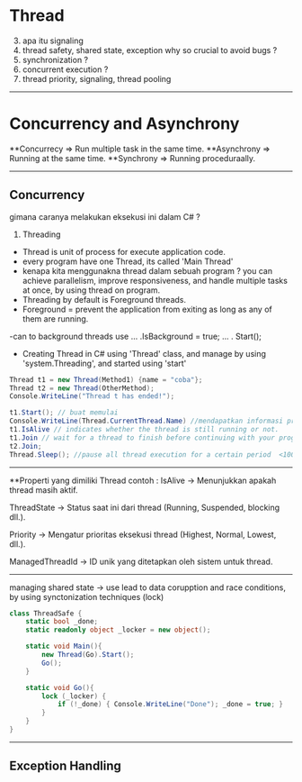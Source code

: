 # Thread
3. apa itu signaling 
7. thread safety, shared state, exception why so crucial to avoid bugs ?
8. synchronization ? 
9. concurrent execution ? 
10. thread priority, signaling, thread pooling 

---

# Concurrency and Asynchrony

**Concurrecy => Run multiple task in the same time. 
**Asynchrony => Running at the same time. 
**Synchrony => Running proceduraally. 

--- 
## Concurrency 
gimana caranya melakukan eksekusi ini dalam C# ?

1. Threading 
- Thread is unit of process for execute application code. 
- every program have one Thread, its called 'Main Thread'
- kenapa kita menggunakna thread dalam sebuah program ?
you can achieve parallelism, improve responsiveness, and handle multiple tasks at once, by using thread on program. 
- Threading by default is Foreground threads. 
- Foreground = prevent the application from exiting as long as any of them are running. 

-can to background threads use ... .IsBackground = true; 
... . Start(); 

- Creating Thread in C# using 'Thread' class, and manage by using 'system.Threading', and started using 'start'

```csharp
Thread t1 = new Thread(Method1) {name = "coba"};
Thread t2 = new Thread(OtherMethod);
Console.WriteLine("Thread t has ended!");

t1.Start(); // buat memulai 
Console.WriteLine(Thread.CurrentThread.Name) //mendapatkan informasi properti yang dimiliki Thread saat ini, untuk identifikasi dan debugging,
t1.IsAlive // indicates whether the thread is still running or not. 
t1.Join // wait for a thread to finish before continuing with your program.
t2.Join; 
Thread.Sleep(); //pause all thread execution for a certain period  <10000 miliseconds, ini bisa diset; 
```
---
**Properti yang dimiliki Thread contoh : 
IsAlive → Menunjukkan apakah thread masih aktif.

ThreadState → Status saat ini dari thread (Running, Suspended, blocking dll.).

Priority → Mengatur prioritas eksekusi thread (Highest, Normal, Lowest, dll.).

ManagedThreadId → ID unik yang ditetapkan oleh sistem untuk thread.

--- 
managing shared state -> use
lead to data corupption and race conditions, by using synctonization techniques (lock)
```csharp
class ThreadSafe {
    static bool _done; 
    static readonly object _locker = new object(); 

    static void Main(){
        new Thread(Go).Start(); 
        Go(); 
    }

    static void Go(){
        lock (_locker) {
            if (!_done) { Console.WriteLine("Done"); _done = true; }
        }
    }
}
```
--- 
Exception Handling 
-
